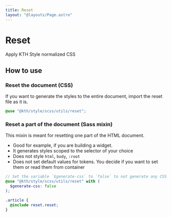 ```yaml
---
title: Reset
layout: "@layouts/Page.astro"
---
```


# Reset

<p class="lead">Apply KTH Style normalized CSS</p>

## How to use

### Reset the document (CSS)

If you want to generate the styles to the entire document, import the reset file as it is.

```scss
@use "@kth/style/scss/utils/reset";
```

### Reset a part of the document (Sass mixin)

This mixin is meant for resetting one part of the HTML document.

- Good for example, if you are building a widget.
- It generates styles scoped to the selector of your choice
- Does not style `html`, `body`, `:root`
- Does not set default values for tokens. You decide if you want to set them or read them from container

```scss
// Set the variable `$generate-css` to `false` to not generate any CSS
@use "@kth/style/scss/utils/reset" with (
  $generate-css: false
);

.article {
  @include reset.reset;
}
```
